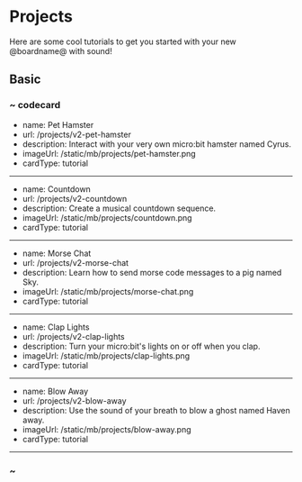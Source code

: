 # Projects

Here are some cool tutorials to get you started with your new @boardname@ with sound!

## Basic

### ~ codecard
* name: Pet Hamster
* url: /projects/v2-pet-hamster
* description: Interact with your very own micro:bit hamster named Cyrus.
* imageUrl: /static/mb/projects/pet-hamster.png
* cardType: tutorial
---
* name: Countdown
* url: /projects/v2-countdown
* description: Create a musical countdown sequence.
* imageUrl: /static/mb/projects/countdown.png
* cardType: tutorial
---
* name: Morse Chat
* url: /projects/v2-morse-chat
* description: Learn how to send morse code messages to a pig named Sky.
* imageUrl: /static/mb/projects/morse-chat.png
* cardType: tutorial
---
* name: Clap Lights
* url: /projects/v2-clap-lights
* description: Turn your micro:bit's lights on or off when you clap.
* imageUrl: /static/mb/projects/clap-lights.png
* cardType: tutorial
---
* name: Blow Away
* url: /projects/v2-blow-away
* description: Use the sound of your breath to blow a ghost named Haven away.
* imageUrl: /static/mb/projects/blow-away.png
* cardType: tutorial
---
### ~